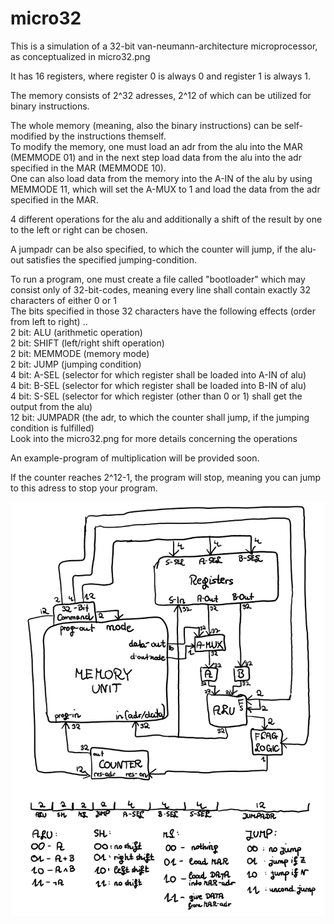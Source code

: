 # micro32
This is a simulation of a 32-bit van-neumann-architecture microprocessor, as conceptualized in micro32.png

It has 16 registers, where register 0 is always 0 and register 1 is always 1.

The memory consists of 2^32 adresses, 2^12 of which can be utilized for binary instructions.

The whole memory (meaning, also the binary instructions) can be self-modified by the instructions themself.  
To modify the memory, one must load an adr from the alu into the MAR (MEMMODE 01) and in the next step load data from the alu
into the adr specified in the MAR (MEMMODE 10).  
One can also load data from the memory into the A-IN of the alu by using MEMMODE 11, which will set the A-MUX to 1 and load the
data from the adr specified in the MAR.

4 different operations for the alu and additionally a shift of the result by one to the left or right can be chosen.

A jumpadr can be also specified, to which the counter will jump, if the alu-out satisfies the specified jumping-condition.

To run a program, one must create a file called "bootloader" which may consist only of 32-bit-codes, meaning every line shall 
contain exactly 32 characters of either 0 or 1  
The bits specified in those 32 characters have the following effects (order from left to right) ..  
2 bit: ALU (arithmetic operation)  
2 bit: SHIFT (left/right shift operation)  
2 bit: MEMMODE (memory mode)  
2 bit: JUMP (jumping condition)  
4 bit: A-SEL (selector for which register shall be loaded into A-IN of alu)  
4 bit: B-SEL (selector for which register shall be loaded into B-IN of alu)  
4 bit: S-SEL (selector for which register (other than 0 or 1) shall get the output from the alu)  
12 bit: JUMPADR (the adr, to which the counter shall jump, if the jumping condition is fulfilled)  
Look into the micro32.png for more details concerning the operations  
  
An example-program of multiplication will be provided soon.  

If the counter reaches 2^12-1, the program will stop, meaning you can jump to this adress to stop your program.

![micro32conceptual](micro32.png)
